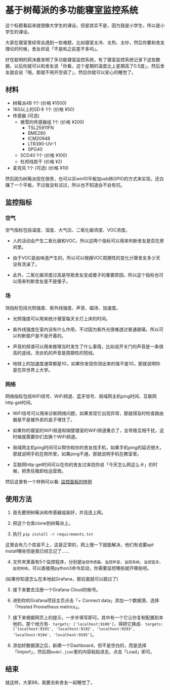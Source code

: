 # 基于树莓派的多功能寝室监控系统

这个标题看起来就很像大学生的课设，但是其实不是，因为我是小学生，所以是小学生的课设。

大家在寝室里经常会遇到一些难题，比如寝室太冷、太热、太吵，然后你要和舍友理论的时候，舍友却说「不是和之前差不多吗」。

好在聪明的莉沫酱发明了多功能寝室监控系统，有了寝室监控系统记录下这些数据，以后你就可以和舍友说「你看，这个星期的温度比上星期高了0.5度」，然后舍友就会说「哦，那就不用开空调了」，然后你就可以安心的睡觉了。


## 材料

- 树莓派4B 1个 (价格 ¥1000)
- 16G以上的SD卡 1个 (价格 ¥50)
- 传感器 (可选)
    - 微雪的传感器组 1个 (价格 ¥200)
        - TSL25911FN
        - BME280
        - ICM20948
        - LTR390-UV-1
        - SPG40
    - SCD40 1个 (价格 ¥100)
    - 杜邦线若干 (价格 ¥2)
- 麦克风 1个 (可选) (价格 ¥10)


然后因为树莓派现在很贵，也可以买win10平板加usb转GPIO的方式来实现，还白赚了一个平板，不过我没有试过，所以也不知道会不会有坑。


## 监控指标

### 空气

空气指标包括温度、湿度、大气压、二氧化碳浓度、VOC浓度。

- 人的活动会产生二氧化碳和VOC，所以这两个指标可以用来判断舍友是否在房间里。

- 由于VOC是由味道产生的，所以可以根据VOC周期性的变化计算舍友多少天没有洗澡了。

- 此外，二氧化碳浓度过高是导致舍友变成傻子的重要原因，所以这个指标也可以用来判断舍友是不是傻子。


### 场

场指标包括光照强度、紫外线强度、声音、磁场、加速度。

- 光照强度可以用来统计寝室每天关灯上床的时间。

- 紫外线强度在室内没有什么作用，不过因为紫外光很难透过普通玻璃，所以可以判断窗户是不是开着的。

- 声音的频谱可以用来推理当时发生了什么事情，比如说开关门的声音是一条很高的竖线，洗衣机的声音是周期性的短线。

- 地球上的加速度通常都是1G，如果你发现你测出来的值不是1G，那就说明你是在异世界上大学。


### 网络

网络指标包括WiFi信号、WiFi频道、蓝牙信号、局域网主机ping时间、互联网http get时间。

- WiFi信号可以用来诊断网络问题，如果发现它出现异常，那就得及时检查路由器是不是被外卖的盒子埋住了。

- 如果你的寝室的WiFi频道和隔壁寝室的WiFi频道重合了，会导致互相干扰，这时候就需要你们去换个WiFi频道。

- 局域网主机ping时间可以帮你和你的舍友找手机，如果手机ping的延迟很大，那就说明手机在厕所里，如果ping不通，那就说明手机在教室里。

- 互联网http get时间可以在你的舍友过来找你说「今天怎么网这么卡」的时候，把责任推卸给运营商。

然后这里有一个样例可以看: [监控面板的样例](https://snapshots.raintank.io/dashboard/snapshot/QO0xSixMZMV5AIatOAveoIFSnpBgOP8F)

## 使用方法

1. 首先要把树莓派和传感器组装好，并且连上网。

2. 把这个仓库clone到树莓派上。

3. 执行 `pip install -r requirements.txt`

这里会有几个库装不上，这是正常的，网上搜一下就能解决，他们有说要apt install哪些但是我已经忘记了……

4. 文件夹里面有5个监控程序，分别是`监控传感器`、`监控声音`、`监控系统`、`监控蓝牙`、`监控网络`，可以直接用python3命令启动，你需要监控哪些就开哪些吧。

(如果你知道怎么在本地起Grafana，那后面就可以跳过了)

5. 接下来要去注册一个Grafana Cloud的帐号。

6. 进到你的Grafana项目主页点击「+ Connect data」添加一个数据源，选择「Hosted Prometheus metrics」。

7. 接下来根据网页上的提示，一步步填写即可。其中有一个它让你复制配置到本地的，那个地方有`- targets: ['localhost:9100']`，得把它换成`- targets: ['localhost:9191', 'localhost:9192', 'localhost:9193', 'localhost:9194', 'localhost:9195']`。

8. 添加好数据源之后，新建一个Dashboard，但不是空白的，而是选择「Import」，然后把`model.json`里的内容粘贴进去，点击「Load」即可。


## 结束

就这样，大家88，我要去和舍友一起睡觉了。
